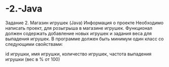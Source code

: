 # -2.-Java

Задание 2. Магазин игрушек (Java)
 Информация о проекте
 Необходимо написать проект, для розыгрыша в магазине игрушек. Функционал
 должен содержать добавление новых игрушек и задания веса для выпадения
 игрушек.
 В программе должен быть минимум один класс со следующими свойствами:

 id игрушки,
  имя игрушки,
 количество игрушек,
  частота выпадения игрушки (вес в % от 100)
